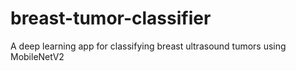 # breast-tumor-classifier
A deep learning app for classifying breast ultrasound tumors using MobileNetV2
